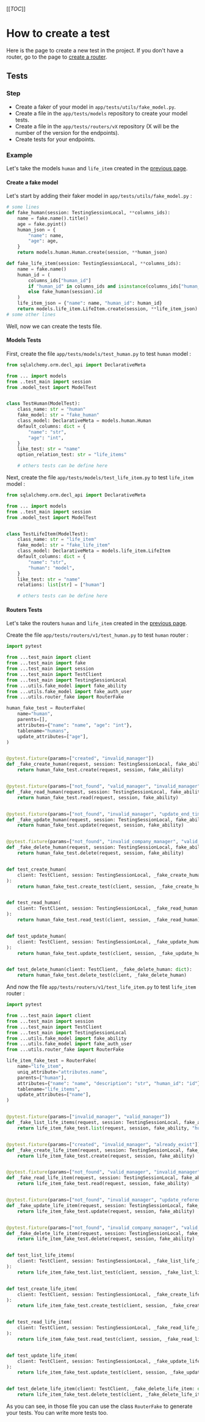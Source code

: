 [[_TOC_]]

# How to create a test

Here is the page to create a new test in the project. If you don't have a router, go to the page to [create a router](./wiki/process_router.md "how to create a router").

## Tests

### Step

- Create a faker of your model in `app/tests/utils/fake_model.py`.
- Create a file in the `app/tests/models` repository to create your model tests.
- Create a file in the `app/tests/routers/vX` repository (X will be the number of the version for the endpoints).
- Create tests for your endpoints.

### Example

Let's take the models `human` and `life_item` created in the [previous page](./wiki/process_model.md "how to create a model").

#### Create a fake model

Let's start by adding their faker model in `app/tests/utils/fake_model.py` :
```python
# some lines
def fake_human(session: TestingSessionLocal, **columns_ids):
    name = fake.name().title()
    age = fake.pyint()
    human_json = {
        "name": name,
        "age": age,
    }
    return models.human.Human.create(session, **human_json)

def fake_life_item(session: TestingSessionLocal, **columns_ids):
    name = fake.name()
    human_id = (
        columns_ids["human_id"]
        if "human_id" in columns_ids and isinstance(columns_ids["human_id"], int)
        else fake_human(session).id
    )
    life_item_json = {"name": name, "human_id": human_id}
    return models.life_item.LifeItem.create(session, **life_item_json)
# some other lines
```

Well, now we can create the tests file.

#### Models Tests

First, create the file `app/tests/models/test_human.py` to test `human` model :
```python
from sqlalchemy.orm.decl_api import DeclarativeMeta

from ... import models
from ..test_main import session
from .model_test import ModelTest


class TestHuman(ModelTest):
    class_name: str = "human"
    fake_model: str = "fake_human"
    class_model: DeclarativeMeta = models.human.Human
    default_columns: dict = {
        "name": "str",
        "age": "int",
    }
    like_test: str = "name"
    option_relation_test: str = "life_items"

    # others tests can be define here
```

Next, create the file `app/tests/models/test_life_item.py` to test `life_item` model :
```python
from sqlalchemy.orm.decl_api import DeclarativeMeta

from ... import models
from ..test_main import session
from .model_test import ModelTest


class TestLifeItem(ModelTest):
    class_name: str = "life_item"
    fake_model: str = "fake_life_item"
    class_model: DeclarativeMeta = models.life_item.LifeItem
    default_columns: dict = {
        "name": "str",
        "human": "model",
    }
    like_test: str = "name"
    relations: list[str] = ["human"]

    # others tests can be define here
```

#### Routers Tests

Let's take the routers `human` and `life_item` created in the [previous page](./wiki/process_router.md "how to create a router").

Create the file `app/tests/routers/v1/test_human.py` to test `human` router :
```python
import pytest

from ...test_main import client
from ...test_main import fake
from ...test_main import session
from ...test_main import TestClient
from ...test_main import TestingSessionLocal
from ...utils.fake_model import fake_ability
from ...utils.fake_model import fake_auth_user
from ...utils.router_fake import RouterFake

human_fake_test = RouterFake(
    name="human",
    parents=[],
    attributes={"name": "name", "age": "int"},
    tablename="humans",
    update_attributes=["age"],
)


@pytest.fixture(params=["created", "invalid_manager"])
def _fake_create_human(request, session: TestingSessionLocal, fake_ability: dict):
    return human_fake_test.create(request, session, fake_ability)


@pytest.fixture(params=["not_found", "valid_manager", "invalid_manager"])
def _fake_read_human(request, session: TestingSessionLocal, fake_ability: dict):
    return human_fake_test.read(request, session, fake_ability)


@pytest.fixture(params=["not_found", "invalid_manager", "update_end_time"])
def _fake_update_human(request, session: TestingSessionLocal, fake_ability: dict):
    return human_fake_test.update(request, session, fake_ability)


@pytest.fixture(params=["not_found", "invalid_company_manager", "valid_params"])
def _fake_delete_human(request, session: TestingSessionLocal, fake_ability: dict):
    return human_fake_test.delete(request, session, fake_ability)


def test_create_human(
    client: TestClient, session: TestingSessionLocal, _fake_create_human: dict
):
    return human_fake_test.create_test(client, session, _fake_create_human)


def test_read_human(
    client: TestClient, session: TestingSessionLocal, _fake_read_human: dict
):
    return human_fake_test.read_test(client, session, _fake_read_human)


def test_update_human(
    client: TestClient, session: TestingSessionLocal, _fake_update_human: dict
):
    return human_fake_test.update_test(client, session, _fake_update_human)


def test_delete_human(client: TestClient, _fake_delete_human: dict):
    return human_fake_test.delete_test(client, _fake_delete_human)

```

And now the file `app/tests/routers/v1/test_life_item.py` to test `life_item` router :
```python
import pytest

from ...test_main import client
from ...test_main import session
from ...test_main import TestClient
from ...test_main import TestingSessionLocal
from ...utils.fake_model import fake_ability
from ...utils.fake_model import fake_auth_user
from ...utils.router_fake import RouterFake

life_item_fake_test = RouterFake(
    name="life_item",
    uniq_attribute="attributes.name",
    parents=["human"],
    attributes={"name": "name", "description": "str", "human_id": "id"},
    tablename="life_items",
    update_attributes=["name"],
)


@pytest.fixture(params=["invalid_manager", "valid_manager"])
def _fake_list_life_items(request, session: TestingSessionLocal, fake_ability: dict):
    return life_item_fake_test.list(request, session, fake_ability, "human")


@pytest.fixture(params=["created", "invalid_manager", "already_exist"])
def _fake_create_life_item(request, session: TestingSessionLocal, fake_ability: dict):
    return life_item_fake_test.create(request, session, fake_ability)


@pytest.fixture(params=["not_found", "valid_manager", "invalid_manager"])
def _fake_read_life_item(request, session: TestingSessionLocal, fake_ability: dict):
    return life_item_fake_test.read(request, session, fake_ability)


@pytest.fixture(params=["not_found", "invalid_manager", "update_reference"])
def _fake_update_life_item(request, session: TestingSessionLocal, fake_ability: dict):
    return life_item_fake_test.update(request, session, fake_ability)


@pytest.fixture(params=["not_found", "invalid_company_manager", "valid_params"])
def _fake_delete_life_item(request, session: TestingSessionLocal, fake_ability: dict):
    return life_item_fake_test.delete(request, session, fake_ability)


def test_list_life_items(
    client: TestClient, session: TestingSessionLocal, _fake_list_life_items: dict
):
    return life_item_fake_test.list_test(client, session, _fake_list_life_items)


def test_create_life_item(
    client: TestClient, session: TestingSessionLocal, _fake_create_life_item: dict
):
    return life_item_fake_test.create_test(client, session, _fake_create_life_item)


def test_read_life_item(
    client: TestClient, session: TestingSessionLocal, _fake_read_life_item: dict
):
    return life_item_fake_test.read_test(client, session, _fake_read_life_item)


def test_update_life_item(
    client: TestClient, session: TestingSessionLocal, _fake_update_life_item: dict
):
    return life_item_fake_test.update_test(client, session, _fake_update_life_item)


def test_delete_life_item(client: TestClient, _fake_delete_life_item: dict):
    return life_item_fake_test.delete_test(client, _fake_delete_life_item)

```

As you can see, in those file you can use the class `RouterFake` to generate your tests. You can write more tests too.
